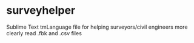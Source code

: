 # surveyhelper
Sublime Text tmLanguage file for helping surveyors/civil engineers more clearly read .fbk and .csv files
